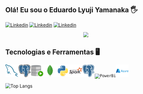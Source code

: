 ## Olá! Eu sou o Eduardo Lyuji Yamanaka 🖐️

[![Linkedin](https://img.shields.io/badge/LinkedIn-0077B5?style=for-the-badge&logo=linkedin&logoColor=white)](https://www.linkedin.com/in/eduardo-yamanaka-a772ba205/) [![Linkedin](https://img.shields.io/badge/Instagram-E4405F?style=for-the-badge&logo=instagram&logoColor=white)](https://www.instagram.com/edulyuji/) [![Linkedin](https://img.shields.io/badge/Gmail-D14836?style=for-the-badge&logo=gmail&logoColor=white)](edulyuji@gmail.com)

<p align="center">
  <img src="https://media.licdn.com/dms/image/C4D16AQE09Soz7RQ-ng/profile-displaybackgroundimage-shrink_350_1400/0/1659935412977?e=1718841600&v=beta&t=EuxFH29yizxrANfPBnAXrT4EYn8uKX4YSEvx9_lhOfw" width="1400">
</p>

## Tecnologias e Ferramentas 🖥️ 
<code><img width="40px" src="https://github.com/devicons/devicon/blob/master/icons/mysql/mysql-original.svg" title = "MySQL"/></code><code><img width="40px" src="https://github.com/devicons/devicon/blob/master/icons/postgresql/postgresql-original.svg" title = "PostgreSQL"/></code><code><img width="40px" src="https://github.com/devicons/devicon/blob/master/icons/sqldeveloper/sqldeveloper-original.svg" title = "Oracle SQL Developer"/></code><code><img width="40px" src="https://github.com/devicons/devicon/blob/master/icons/mongodb/mongodb-original.svg" title = "MongoDB"/></code><code><img width="40px" src="https://github.com/devicons/devicon/blob/master/icons/python/python-original.svg" title = "Python"/></code><code><img width="40px" src="https://github.com/devicons/devicon/blob/master/icons/apachespark/apachespark-original-wordmark.svg" title = "Apache Spark"/></code><code><img width="40px" src="https://github.com/devicons/devicon/blob/master/icons/postgresql/postgresql-plain.svg" title = "PostgreSQL"/></code><code><img width="40px" src="https://github.com/microsoft/PowerBI-Icons/blob/main/SVG/Power-BI.svg" title = "PowerBi"/></code><code><img width="40px" src="https://github.com/devicons/devicon/blob/master/icons/azure/azure-original-wordmark.svg" title = "Microsoft Azure"/></code>



![Top Langs](https://github-readme-stats.vercel.app/api/top-langs/?username=edulyuji&layout=compact&theme=radical)




